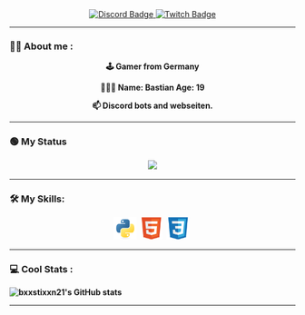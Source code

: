 <div id="badges" align="center">
  <a href="https://discord.gg/ftBRhrGR">
    <img src="https://img.shields.io/badge/Discord-informational?logo=discord&logoColor=white&style=for-the-badge" alt="Discord Badge"/>
  <a href="https://www.twitch.tv/bxstixn21">
    <img src="https://img.shields.io/badge/twitch-blueviolet?logo=twitch&logoColor=white&style=for-the-badge" alt="Twitch Badge"/>
  </a>
</div>

---

### :woman_technologist: About me :
<p align="center"><b>🕹 Gamer from Germany<b/><p/>
<p align="center"><b>🙎🏼‍♂️ Name: Bastian
                        Age: 19<b/><p/>
<p align="center"><b>📫 Discord bots and webseiten.<b/><p/>

---
### 🟢 My Status
<p align="center"><img src="https://discord.c99.nl/widget/theme-3/815068211477217280.png"><p/>

---

### :hammer_and_wrench: My Skills:
<div align="center">
  <img src="https://github.com/devicons/devicon/blob/master/icons/python/python-original.svg" title="Python" alt="Python" width="40" height="40"/>&nbsp;
  <img src="https://github.com/devicons/devicon/blob/master/icons/html5/html5-original.svg" title="HTML" alt="HTML" width="40" height="40"/>&nbsp;
  <img src="https://github.com/devicons/devicon/blob/master/icons/css3/css3-original.svg" title="CSS" alt="CSS" width="40" height="40"/>&nbsp;
</div>

---

### 💻 Cool Stats :
![bxxstixxn21's GitHub stats](https://github-readme-stats.vercel.app/api?username=bxxstixxn21&show_icons=true&theme=radical)
  &nbsp;

---
